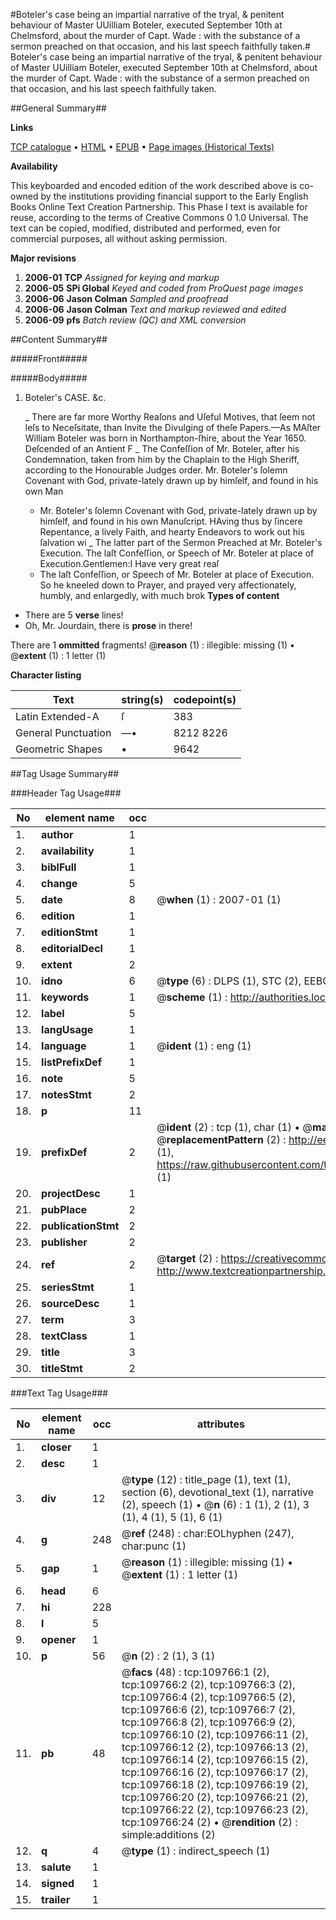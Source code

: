 #Boteler's case being an impartial narrative of the tryal, & penitent behaviour of Master UUilliam Boteler, executed September 10th at Chelmsford, about the murder of Capt. Wade : with the substance of a sermon preached on that occasion, and his last speech faithfully taken.#
Boteler's case being an impartial narrative of the tryal, & penitent behaviour of Master UUilliam Boteler, executed September 10th at Chelmsford, about the murder of Capt. Wade : with the substance of a sermon preached on that occasion, and his last speech faithfully taken.

##General Summary##

**Links**

[TCP catalogue](http://www.ota.ox.ac.uk/tcp/)  • 
[HTML](http://tei.it.ox.ac.uk/tcp/Texts-HTML/free/A28/A28857.html)  • 
[EPUB](http://tei.it.ox.ac.uk/tcp/Texts-EPUB/free/A28/A28857.epub) • 
[Page images (Historical Texts)](https://data.historicaltexts.jisc.ac.uk/view?pubId=eebo-26731006e&pageId=eebo-26731006e-109766-1)

**Availability**

This keyboarded and encoded edition of the
	       work described above is co-owned by the institutions
	       providing financial support to the Early English Books
	       Online Text Creation Partnership. This Phase I text is
	       available for reuse, according to the terms of Creative
	       Commons 0 1.0 Universal. The text can be copied,
	       modified, distributed and performed, even for
	       commercial purposes, all without asking permission.

**Major revisions**

1. __2006-01__ __TCP__ *Assigned for keying and markup*
1. __2006-05__ __SPi Global__ *Keyed and coded from ProQuest page images*
1. __2006-06__ __Jason Colman__ *Sampled and proofread*
1. __2006-06__ __Jason Colman__ *Text and markup reviewed and edited*
1. __2006-09__ __pfs__ *Batch review (QC) and XML conversion*

##Content Summary##

#####Front#####

#####Body#####

1. Boteler's CASE. &c.

    _ There are far more Worthy Reaſons and Uſeful Motives, that ſeem not leſs to Neceſsitate, than Invite the Divulging of theſe Papers.—As
MAſter William Boteler was born in Northampton-ſhire, about the Year 1650. Deſcended of an Antient F
    _ The Confeſſion of Mr. Boteler, after his Condemnation, taken from him by the Chaplain to the High Sheriff, according to the Honourable Judges order.
Mr. Boteler's ſolemn Covenant with God, private-lately drawn up by himſelf, and found in his own Man
      * Mr. Boteler's ſolemn Covenant with God, private-lately drawn up by himſelf, and found in his own Manuſcript.
HAving thus by ſincere Repentance, a lively Faith, and hearty Endeavors to work out his ſalvation wi
    _ The latter part of the Sermon Preached at Mr. Boteler's Execution.
The laſt Confeſſion, or Speech of Mr. Boteler at place of Execution.Gentlemen:I Have very great reaſ
      * The laſt Confeſſion, or Speech of Mr. Boteler at place of Execution.
So he kneeled down to Prayer, and prayed very affectionately, humbly, and enlargedly, with much brok
**Types of content**

  * There are 5 **verse** lines!
  * Oh, Mr. Jourdain, there is **prose** in there!

There are 1 **ommitted** fragments! 
 @__reason__ (1) : illegible: missing (1)  •  @__extent__ (1) : 1 letter (1)

**Character listing**


|Text|string(s)|codepoint(s)|
|---|---|---|
|Latin Extended-A|ſ|383|
|General Punctuation|—•|8212 8226|
|Geometric Shapes|▪|9642|

##Tag Usage Summary##

###Header Tag Usage###

|No|element name|occ|attributes|
|---|---|---|---|
|1.|__author__|1||
|2.|__availability__|1||
|3.|__biblFull__|1||
|4.|__change__|5||
|5.|__date__|8| @__when__ (1) : 2007-01 (1)|
|6.|__edition__|1||
|7.|__editionStmt__|1||
|8.|__editorialDecl__|1||
|9.|__extent__|2||
|10.|__idno__|6| @__type__ (6) : DLPS (1), STC (2), EEBO-CITATION (1), OCLC (1), VID (1)|
|11.|__keywords__|1| @__scheme__ (1) : http://authorities.loc.gov/ (1)|
|12.|__label__|5||
|13.|__langUsage__|1||
|14.|__language__|1| @__ident__ (1) : eng (1)|
|15.|__listPrefixDef__|1||
|16.|__note__|5||
|17.|__notesStmt__|2||
|18.|__p__|11||
|19.|__prefixDef__|2| @__ident__ (2) : tcp (1), char (1)  •  @__matchPattern__ (2) : ([0-9\-]+):([0-9IVX]+) (1), (.+) (1)  •  @__replacementPattern__ (2) : http://eebo.chadwyck.com/downloadtiff?vid=$1&page=$2 (1), https://raw.githubusercontent.com/textcreationpartnership/Texts/master/tcpchars.xml#$1 (1)|
|20.|__projectDesc__|1||
|21.|__pubPlace__|2||
|22.|__publicationStmt__|2||
|23.|__publisher__|2||
|24.|__ref__|2| @__target__ (2) : https://creativecommons.org/publicdomain/zero/1.0/ (1), http://www.textcreationpartnership.org/docs/. (1)|
|25.|__seriesStmt__|1||
|26.|__sourceDesc__|1||
|27.|__term__|3||
|28.|__textClass__|1||
|29.|__title__|3||
|30.|__titleStmt__|2||


###Text Tag Usage###

|No|element name|occ|attributes|
|---|---|---|---|
|1.|__closer__|1||
|2.|__desc__|1||
|3.|__div__|12| @__type__ (12) : title_page (1), text (1), section (6), devotional_text (1), narrative (2), speech (1)  •  @__n__ (6) : 1 (1), 2 (1), 3 (1), 4 (1), 5 (1), 6 (1)|
|4.|__g__|248| @__ref__ (248) : char:EOLhyphen (247), char:punc (1)|
|5.|__gap__|1| @__reason__ (1) : illegible: missing (1)  •  @__extent__ (1) : 1 letter (1)|
|6.|__head__|6||
|7.|__hi__|228||
|8.|__l__|5||
|9.|__opener__|1||
|10.|__p__|56| @__n__ (2) : 2 (1), 3 (1)|
|11.|__pb__|48| @__facs__ (48) : tcp:109766:1 (2), tcp:109766:2 (2), tcp:109766:3 (2), tcp:109766:4 (2), tcp:109766:5 (2), tcp:109766:6 (2), tcp:109766:7 (2), tcp:109766:8 (2), tcp:109766:9 (2), tcp:109766:10 (2), tcp:109766:11 (2), tcp:109766:12 (2), tcp:109766:13 (2), tcp:109766:14 (2), tcp:109766:15 (2), tcp:109766:16 (2), tcp:109766:17 (2), tcp:109766:18 (2), tcp:109766:19 (2), tcp:109766:20 (2), tcp:109766:21 (2), tcp:109766:22 (2), tcp:109766:23 (2), tcp:109766:24 (2)  •  @__rendition__ (2) : simple:additions (2)|
|12.|__q__|4| @__type__ (1) : indirect_speech (1)|
|13.|__salute__|1||
|14.|__signed__|1||
|15.|__trailer__|1||
